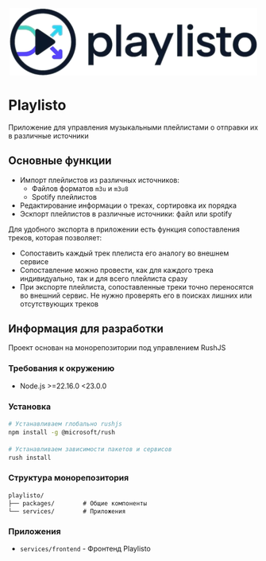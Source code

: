 <div align='center'>
  <img src='./services/frontend/src/assets/images/logo-transparent.png' alt='Playlisto Logo' width='500' />
</div>

# Playlisto

Приложение для управления музыкальными плейлистами о отправки их в различные источники

## Основные функции

- Импорт плейлистов из различных источников:
  - Файлов форматов `m3u` и `m3u8`
  - Spotify плейлистов
- Редактирование информации о треках, сортировка их порядка
- Эскпорт плейлистов в различные источники: файл или spotify

Для удобного экспорта в приложении есть функция сопоставления треков, которая позволяет:
- Сопоставить каждый трек плелиста его аналогу во внешнем сервисе
- Сопоставление можно провести, как для каждого трека индивидуально, так и для всего плейлиста сразу
- При экспорте плейлиста, сопоставленные треки точно переносятся во внешний сервис. Не нужно проверять его в поисках лишних или отсутствующих треков

## Информация для разработки

Проект основан на монорепозитории под управлением RushJS

### Требования к окружению
- Node.js >=22.16.0 <23.0.0

### Установка
```bash
# Устанавливаем глобально rushjs
npm install -g @microsoft/rush

# Устанавливаем зависимости пакетов и сервисов
rush install
```

### Структура монорепозитория

```
playlisto/
├── packages/        # Общие компоненты
└── services/        # Приложения
```

### Приложения
- `services/frontend` - Фронтенд Playlisto
